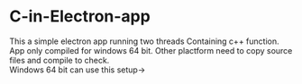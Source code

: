 # C-in-Electron-app

This a simple electron app running two threads Containing c++ function.</br>
App only compiled for windows 64 bit. Other plactform need to copy source files and compile to check.</br>
Windows 64 bit can use this setup->
